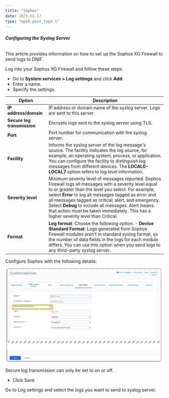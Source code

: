 ```yaml
---
title: "Sophos"
date: 2025-01-17
type: "epkb_post_type_1"
---
```


###### **Configuring the Syslog Server**

This article provides information on how to set up the Sophos XG Firewall to send logs to DNIF.

Log into your Sophos XG Firewall and follow these steps

- Go to **System services > Log settings** and click **Add**.
- Enter a name.
- Specify the settings.

| **Option** | **Description** |
| --- | --- |
| **IP address/domain** | IP address or domain name of the syslog server. Logs are sent to this server. |
| **Secure log transmission** | Encrypts logs sent to the syslog server using TLS. |
| **Port** | Port number for communication with the syslog server. |
| **Facility** | Informs the syslog server of the log message's source. The facility indicates the log source, for example, an operating system, process, or application. You can configure the facility to distinguish log messages from different devices. The **LOCAL0-LOCAL7** option refers to log level information. |
| **Severity level** | Minimum severity level of messages reported. Sophos Firewall logs all messages with a severity level equal to or greater than the level you select. For example, select **Error** to log all messages tagged as error and all messages tagged as critical, alert, and emergency. Select **Debug** to include all messages. Alert means that action must be taken immediately. This has a higher severity level than Critical. |
| **Format** | **Log format**: Choose the following option:  - **Device Standard Format**: Logs generated from Sophos Firewall modules aren't in standard syslog format, so the number of data fields in the logs for each module differs. You can use this option when you send logs to any third-party syslog server.   |

Configure Sophos with the following details:

![](./sophos-img/sophos-1.webp)

Secure log transmission can only be set to on or off.

- Click Save

Go to Log settings and select the logs you want to send to syslog server.
